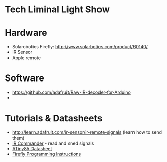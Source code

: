 # Tech Liminal Light Show


# Hardware

* Solarobotics Firefly: http://www.solarbotics.com/product/60140/
* IR Sensor
* Apple remote 


# Software

* https://github.com/adafruit/Raw-IR-decoder-for-Arduino
* 

# Tutorials & Datasheets

* http://learn.adafruit.com/ir-sensor/ir-remote-signals (learn how to send them)
* [IR Commander](https://github.com/adafruit/IR-Commander) - read and sned signals
* [ATiny85 Datasheet](http://www.atmel.com/Images/doc2586.pdf)
* [Firefly Programming Instructions](http://content.solarbotics.com/products/documentation/firefly_may29-2012.pdf)
